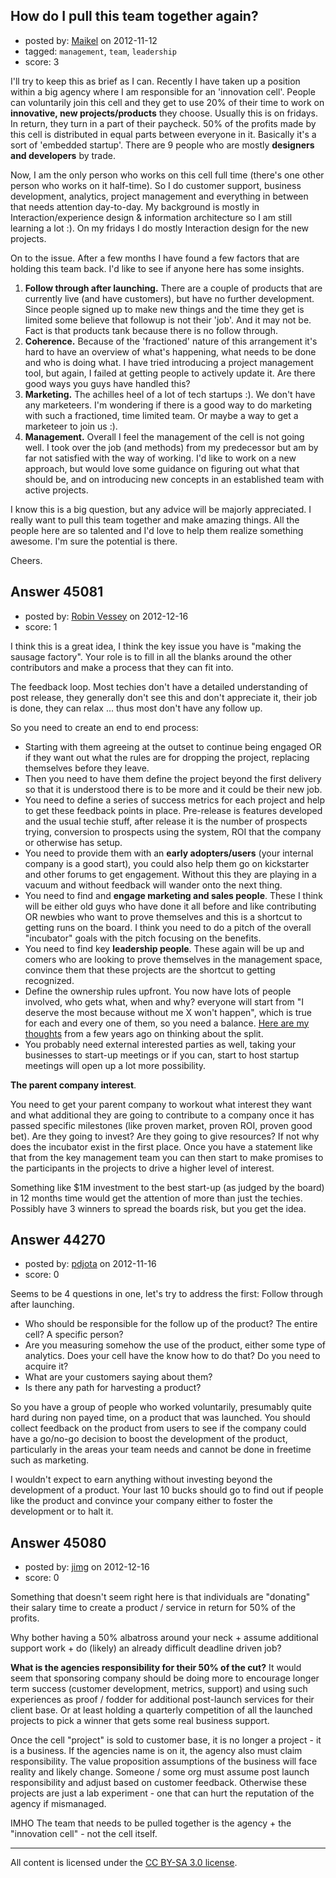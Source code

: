 ## How do I pull this team together again?

- posted by: [Maikel](https://stackexchange.com/users/-1/21567-maikel) on 2012-11-12
- tagged: `management`, `team`, `leadership`
- score: 3

I'll try to keep this as brief as I can. Recently I have taken up a position within a big agency where I am responsible for an 'innovation cell'. People can voluntarily join this cell and they get to use 20% of their time to work on **innovative, new projects/products** they choose. Usually this is on fridays. In return, they turn in a part of their paycheck. 50% of the profits made by this cell is distributed in equal parts between everyone in it. Basically it's a sort of 'embedded startup'. There are 9 people who are mostly **designers and developers** by trade. 

Now, I am the only person who works on this cell full time (there's one other person who works on it half-time). So I do customer support, business development, analytics, project management and everything in between that needs attention day-to-day. My background is mostly in Interaction/experience design & information architecture so I am still learning a lot :). On my fridays I do mostly Interaction design for the new projects.

On to the issue. After a few months I have found a few factors that are holding this team back. I'd like to see if anyone here has some insights.

 1. **Follow through after launching.** There are a couple of products that
    are currently live (and have customers), but have no further
    development. Since people signed up to make new things and the time
    they get is limited some believe that followup is not their 'job'.
    And it may not be. Fact is that products tank because there is no
    follow through. 
 2. **Coherence.** Because of the 'fractioned' nature of this arrangement
        it's hard to have an overview of what's happening, what needs to be
        done and who is doing what. I have tried introducing a project
        management tool, but again, I failed at getting people to actively
        update it. Are there good ways you guys have handled this?
 3. **Marketing.** The achilles heel of a lot of tech startups :). We don't
            have any marketeers. I'm wondering if there is a good way to do
            marketing with such a fractioned, time limited team. Or maybe a way
            to get a marketeer to join us :).
 4. **Management.** Overall I feel the management of the cell is not going
        well. I took over the job (and methods) from my predecessor but am
        by far not satisfied with the way of working. I'd like to work on a
        new approach, but would love some guidance on figuring out what that
        should be, and on introducing new concepts in an established team
        with active projects.

I know this is a big question, but any advice will be majorly appreciated. I really want to pull this team together and make amazing things. All the people here are so talented and I'd love to help them realize something awesome. I'm sure the potential is there.

Cheers.



## Answer 45081

- posted by: [Robin Vessey](https://stackexchange.com/users/-1/984-robin-vessey) on 2012-12-16
- score: 1

<p>I think this is a great idea, I think the key issue you have is "making the sausage factory". Your role is to fill in all the blanks around the other contributors and make a process that they can fit into.</p>

<p>The feedback loop. Most techies don't have a detailed understanding of post release, they generally don't see this and don't appreciate it, their job is done, they can relax ... thus most don't have any follow up. </p>

<p>So you need to create an end to end process: </p>

<ul>
<li>Starting with them agreeing at the outset to continue being engaged OR if they want out what the rules are for dropping the project, replacing themselves before they leave. </li>
<li>Then you need to have them define the project beyond the first delivery so that it is understood there is to be more and it could be their new job. </li>
<li>You need to define a series of success metrics for each project and help to get these feedback points in place. Pre-release is features developed and the usual techie stuff, after release it is the number of prospects trying, conversion to prospects using the system, ROI that the company or otherwise has setup.</li>
<li>You need to provide them with an <strong>early adopters/users</strong> (your internal company is a good start), you could also help them go on kickstarter and other forums to get engagement. Without this they are playing in a vacuum and without feedback will wander onto the next thing.</li>
<li>You need to find and <strong>engage marketing and sales people</strong>. These I think will be either old guys who have done it all before and like contributing OR newbies who want to prove themselves and this is a shortcut to getting runs on the board. I think you need to do a pitch of the overall "incubator" goals with the pitch focusing on the benefits.</li>
<li>You need to find key <strong>leadership people</strong>. These again will be up and comers who are looking to prove themselves in the management space, convince them that these projects are the shortcut to getting recognized. </li>
<li>Define the ownership rules upfront. You now have lots of people involved, who gets what, when and why? everyone will start from "I deserve the most because without me X won't happen", which is true for each and every one of them, so you need a balance. <a href="http://www.redgum.com.au/business-blog/starting-a-venture-share-split-guidelines.html" rel="nofollow">Here are my thoughts</a> from a few years ago on thinking about the split.</li>
<li>You probably need external interested parties as well, taking your businesses to start-up meetings or if you can, start to host startup meetings will open up a lot more possibility.</li>
</ul>

<p><strong>The parent company interest</strong>.</p>

<p>You need to get your parent company to workout what interest they want and what additional they are going to contribute to a company once it has passed specific milestones (like proven market, proven ROI, proven good bet). Are they going to invest? Are they going to give resources? If not why does the incubator exist in the first place. 
Once you have a statement like that from the key management team you can then start to make promises to the participants in the projects to drive a higher level of interest.</p>

<p>Something like $1M investment to the best start-up (as judged by the board) in 12 months time would get the attention of more than just the techies. Possibly have 3 winners to spread the boards risk, but you get the idea.</p>



## Answer 44270

- posted by: [pdjota](https://stackexchange.com/users/-1/1355-pdjota) on 2012-11-16
- score: 0

Seems to be 4 questions in one, let's try to address the first: Follow through after launching. 

  - Who should be responsible for the follow up of the product? The entire cell? A specific person?
  - Are you measuring somehow the use of the product, either some type of analytics. Does your cell have the know how to do that? Do you need to acquire it?
  - What are your customers saying about them? 
  - Is there any path for harvesting a product? 

So you have a group of people who worked voluntarily, presumably quite hard during non payed time, on a product that was launched. You should collect feedback on the product from users to see if the company could have a go/no-go decision to boost the development of the product, particularly in the areas your team needs and cannot be done in freetime such as marketing. 

I wouldn't expect to earn anything without investing beyond the development of a product. Your last 10 bucks should go to find out if people like the product and convince your company either to foster the development or to halt it.


## Answer 45080

- posted by: [jimg](https://stackexchange.com/users/-1/2380-jimg) on 2012-12-16
- score: 0

Something that doesn't seem right here is that individuals are "donating" their salary time to create a product / service in return for 50% of the profits. 

Why bother having a 50% albatross around your neck + assume additional support work + do (likely) an already difficult deadline driven job?

**What is the agencies responsibility for their 50% of the cut?** It would seem that sponsoring company should be doing more to encourage longer term success (customer development, metrics, support) and using such experiences as proof / fodder for additional post-launch services for their client base. Or at least holding a quarterly competition of all the launched projects to pick a winner that gets some real business support. 

Once the cell "project" is sold to customer base, it is no longer a project - it is a business. If the agencies name is on it, the agency also must claim responsibility.  The value proposition assumptions of the business will face reality and likely change. Someone / some org must assume post launch responsibility and adjust based on customer feedback. Otherwise these projects are just a lab experiment - one that can hurt the reputation of the agency if mismanaged. 

IMHO The team that needs to be pulled together is the agency + the "innovation cell" - not the cell itself. 




---

All content is licensed under the [CC BY-SA 3.0 license](https://creativecommons.org/licenses/by-sa/3.0/).

